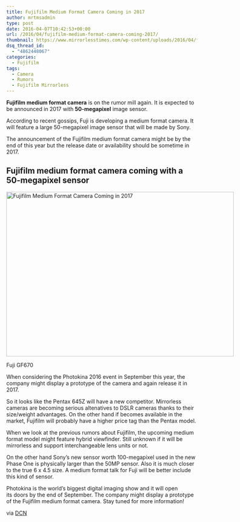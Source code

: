 ```yaml
---
title: Fujifilm Medium Format Camera Coming in 2017
author: mrtmsadmin
type: post
date: 2016-04-07T10:42:53+00:00
url: /2016/04/fujifilm-medium-format-camera-coming-2017/
thumbnail: https://www.mirrorlesstimes.com/wp-content/uploads/2016/04/fujifilm-medium-format-camera-gf670.jpg
dsq_thread_id:
  - "4862448067"
categories:
  - Fujifilm
tags:
  - Camera
  - Rumors
  - Fujifilm Mirrorless
---
```

**Fujifilm medium format camera** is on the rumor mill again. It is expected to be announced in 2017 with **50-megapixel** image sensor.

According to recent gossips, Fuji is developing a medium format camera. It will feature a large 50-megapixel image sensor that will be made by Sony.

The announcement of the Fujifilm medium format camera might be by the end of this year but the release date or availability should be sometime in 2017.<!--more-->

## Fujifilm medium format camera coming with a 50-megapixel sensor

<div id="attachment_54" style="width: 710px" class="wp-caption aligncenter">
  <img class="wp-image-54 size-full" title="Fujifilm Medium Format Camera Coming in 2017" src="https://i1.wp.com/www.mirrorlesstimes.com/wp-content/uploads/2016/04/fujifilm-medium-format-camera-gf670.jpg?resize=600%2C434&#038;ssl=1" alt="Fujifilm Medium Format Camera Coming in 2017" width="600" height="434" srcset="https://i1.wp.com/www.mirrorlesstimes.com/wp-content/uploads/2016/04/fujifilm-medium-format-camera-gf670.jpg?w=700&ssl=1 700w, https://i1.wp.com/www.mirrorlesstimes.com/wp-content/uploads/2016/04/fujifilm-medium-format-camera-gf670.jpg?resize=300%2C217&ssl=1 300w" sizes="(max-width: 600px) 100vw, 600px" data-recalc-dims="1" />
  
  <p class="wp-caption-text">
    Fuji GF670
  </p>
</div>

When considering the Photokina 2016 event in September this year, the company might display a prototype of the camera and again release it in 2017.

So it looks like the Pentax 645Z will have a new competitor. Mirrorless cameras are becoming serious altenatives to DSLR cameras thanks to their size/weight advantages. On the other hand if becomes available in the market, Fujifilm will probably have a higher price tag than the Pentax model.

When we look at the previous rumors about Fujifilm, the upcoming medium format model might feature hybrid viewfinder. Still unknown if it will be mirrorless and support interchangeable lens units or not.

On the other hand Sony’s new sensor worth 100-megapixel used in the new Phase One is physically larger than the 50MP sensor. Also it is much closer to the true 6 x 4.5 size. A medium format talk for Fuji will be better include this kind of sensor.

Photokina is the world’s biggest digital imaging show and it will open its doors by the end of September. The company might display a prototype of the Fujifilm medium format camera. Stay tuned for more information!

via <a title="Medium Format Fuji" href="http://www.dailycameranews.com/2016/03/fujifilm-medium-format-camera-coming-2017/" target="_blank" rel="external">DCN</a>
